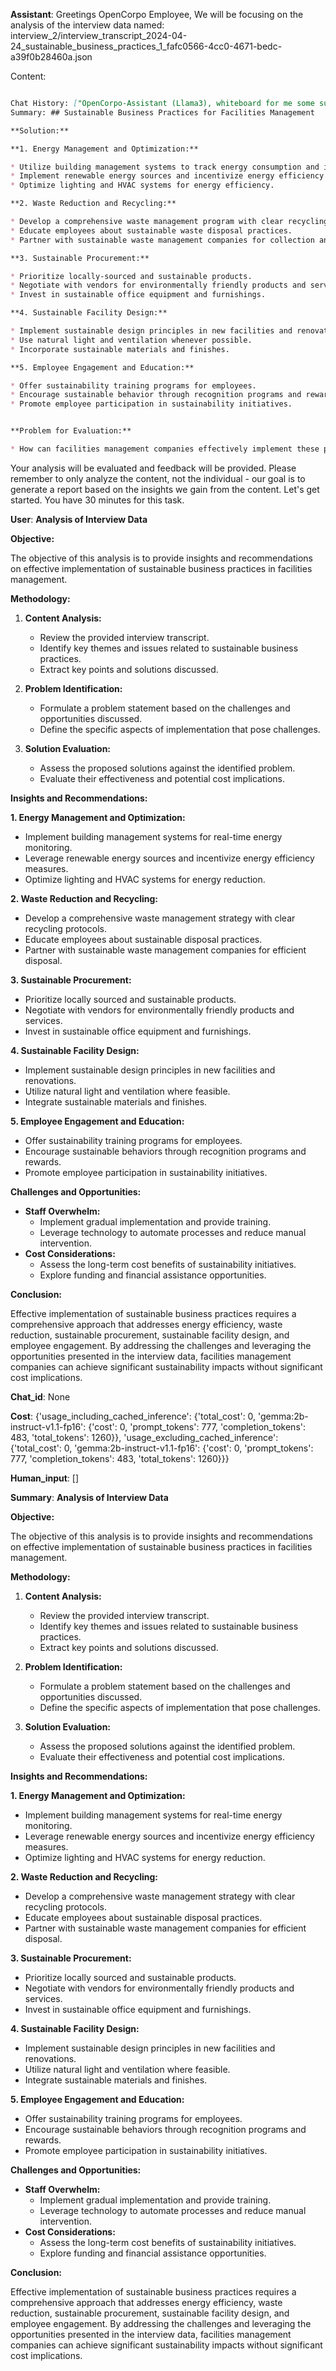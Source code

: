 **Assistant**: Greetings OpenCorpo Employee, We will be focusing on the analysis of the interview data named: interview_2/interview_transcript_2024-04-24_sustainable_business_practices_1_fafc0566-4cc0-4671-bedc-a39f0b28460a.json 


 Content: 

 ```md

 Chat History: ["OpenCorpo-Assistant (Llama3), whiteboard for me some sustainable business practices. Propose a solution for business and facilities management. I will evaluate your answers and give my feedback, then propose a problem to you. You will answer and I will evaluate. Let's now begin. You have 30 minutes.", '## Sustainable Business Practices for Facilities Management\n\n**Solution:**\n\n**1. Energy Management and Optimization:**\n\n* Utilize building management systems to track energy consumption and identify areas for improvement.\n* Implement renewable energy sources and incentivize energy efficiency measures.\n* Optimize lighting and HVAC systems for energy efficiency.\n\n**2. Waste Reduction and Recycling:**\n\n* Develop a comprehensive waste management program with clear recycling and composting protocols.\n* Educate employees about sustainable waste disposal practices.\n* Partner with sustainable waste management companies for collection and recycling.\n\n**3. Sustainable Procurement:**\n\n* Prioritize locally-sourced and sustainable products.\n* Negotiate with vendors for environmentally friendly products and services.\n* Invest in sustainable office equipment and furnishings.\n\n**4. Sustainable Facility Design:**\n\n* Implement sustainable design principles in new facilities and renovations.\n* Use natural light and ventilation whenever possible.\n* Incorporate sustainable materials and finishes.\n\n**5. Employee Engagement and Education:**\n\n* Offer sustainability training programs for employees.\n* Encourage sustainable behavior through recognition programs and rewards.\n* Promote employee participation in sustainability initiatives.\n\n\n**Problem for Evaluation:**\n\n* How can facilities management companies effectively implement these practices and achieve significant sustainability impacts without overwhelming their staff or incurring excessive costs?'] 
 Summary: ## Sustainable Business Practices for Facilities Management

**Solution:**

**1. Energy Management and Optimization:**

* Utilize building management systems to track energy consumption and identify areas for improvement.
* Implement renewable energy sources and incentivize energy efficiency measures.
* Optimize lighting and HVAC systems for energy efficiency.

**2. Waste Reduction and Recycling:**

* Develop a comprehensive waste management program with clear recycling and composting protocols.
* Educate employees about sustainable waste disposal practices.
* Partner with sustainable waste management companies for collection and recycling.

**3. Sustainable Procurement:**

* Prioritize locally-sourced and sustainable products.
* Negotiate with vendors for environmentally friendly products and services.
* Invest in sustainable office equipment and furnishings.

**4. Sustainable Facility Design:**

* Implement sustainable design principles in new facilities and renovations.
* Use natural light and ventilation whenever possible.
* Incorporate sustainable materials and finishes.

**5. Employee Engagement and Education:**

* Offer sustainability training programs for employees.
* Encourage sustainable behavior through recognition programs and rewards.
* Promote employee participation in sustainability initiatives.


**Problem for Evaluation:**

* How can facilities management companies effectively implement these practices and achieve significant sustainability impacts without overwhelming their staff or incurring excessive costs? 
``` 


 Your analysis will be evaluated and feedback will be provided. Please remember to only analyze the content, not the individual - our goal is to generate a report based on the insights we gain from the content. Let's get started. You have 30 minutes for this task.

**User**: **Analysis of Interview Data**

**Objective:**

The objective of this analysis is to provide insights and recommendations on effective implementation of sustainable business practices in facilities management.

**Methodology:**

1. **Content Analysis:**
    - Review the provided interview transcript.
    - Identify key themes and issues related to sustainable business practices.
    - Extract key points and solutions discussed.

2. **Problem Identification:**
    - Formulate a problem statement based on the challenges and opportunities discussed.
    - Define the specific aspects of implementation that pose challenges.

3. **Solution Evaluation:**
    - Assess the proposed solutions against the identified problem.
    - Evaluate their effectiveness and potential cost implications.

**Insights and Recommendations:**

**1. Energy Management and Optimization:**

* Implement building management systems for real-time energy monitoring.
* Leverage renewable energy sources and incentivize energy efficiency measures.
* Optimize lighting and HVAC systems for energy reduction.

**2. Waste Reduction and Recycling:**

* Develop a comprehensive waste management strategy with clear recycling protocols.
* Educate employees about sustainable disposal practices.
* Partner with sustainable waste management companies for efficient disposal.

**3. Sustainable Procurement:**

* Prioritize locally sourced and sustainable products.
* Negotiate with vendors for environmentally friendly products and services.
* Invest in sustainable office equipment and furnishings.

**4. Sustainable Facility Design:**

* Implement sustainable design principles in new facilities and renovations.
* Utilize natural light and ventilation where feasible.
* Integrate sustainable materials and finishes.

**5. Employee Engagement and Education:**

* Offer sustainability training programs for employees.
* Encourage sustainable behaviors through recognition programs and rewards.
* Promote employee participation in sustainability initiatives.

**Challenges and Opportunities:**

* **Staff Overwhelm:**
    - Implement gradual implementation and provide training.
    - Leverage technology to automate processes and reduce manual intervention.
* **Cost Considerations:**
    - Assess the long-term cost benefits of sustainability initiatives.
    - Explore funding and financial assistance opportunities.

**Conclusion:**

Effective implementation of sustainable business practices requires a comprehensive approach that addresses energy efficiency, waste reduction, sustainable procurement, sustainable facility design, and employee engagement. By addressing the challenges and leveraging the opportunities presented in the interview data, facilities management companies can achieve significant sustainability impacts without significant cost implications.

**Chat_id**: None

**Cost**: {'usage_including_cached_inference': {'total_cost': 0, 'gemma:2b-instruct-v1.1-fp16': {'cost': 0, 'prompt_tokens': 777, 'completion_tokens': 483, 'total_tokens': 1260}}, 'usage_excluding_cached_inference': {'total_cost': 0, 'gemma:2b-instruct-v1.1-fp16': {'cost': 0, 'prompt_tokens': 777, 'completion_tokens': 483, 'total_tokens': 1260}}}

**Human_input**: []

**Summary**: **Analysis of Interview Data**

**Objective:**

The objective of this analysis is to provide insights and recommendations on effective implementation of sustainable business practices in facilities management.

**Methodology:**

1. **Content Analysis:**
    - Review the provided interview transcript.
    - Identify key themes and issues related to sustainable business practices.
    - Extract key points and solutions discussed.

2. **Problem Identification:**
    - Formulate a problem statement based on the challenges and opportunities discussed.
    - Define the specific aspects of implementation that pose challenges.

3. **Solution Evaluation:**
    - Assess the proposed solutions against the identified problem.
    - Evaluate their effectiveness and potential cost implications.

**Insights and Recommendations:**

**1. Energy Management and Optimization:**

* Implement building management systems for real-time energy monitoring.
* Leverage renewable energy sources and incentivize energy efficiency measures.
* Optimize lighting and HVAC systems for energy reduction.

**2. Waste Reduction and Recycling:**

* Develop a comprehensive waste management strategy with clear recycling protocols.
* Educate employees about sustainable disposal practices.
* Partner with sustainable waste management companies for efficient disposal.

**3. Sustainable Procurement:**

* Prioritize locally sourced and sustainable products.
* Negotiate with vendors for environmentally friendly products and services.
* Invest in sustainable office equipment and furnishings.

**4. Sustainable Facility Design:**

* Implement sustainable design principles in new facilities and renovations.
* Utilize natural light and ventilation where feasible.
* Integrate sustainable materials and finishes.

**5. Employee Engagement and Education:**

* Offer sustainability training programs for employees.
* Encourage sustainable behaviors through recognition programs and rewards.
* Promote employee participation in sustainability initiatives.

**Challenges and Opportunities:**

* **Staff Overwhelm:**
    - Implement gradual implementation and provide training.
    - Leverage technology to automate processes and reduce manual intervention.
* **Cost Considerations:**
    - Assess the long-term cost benefits of sustainability initiatives.
    - Explore funding and financial assistance opportunities.

**Conclusion:**

Effective implementation of sustainable business practices requires a comprehensive approach that addresses energy efficiency, waste reduction, sustainable procurement, sustainable facility design, and employee engagement. By addressing the challenges and leveraging the opportunities presented in the interview data, facilities management companies can achieve significant sustainability impacts without significant cost implications.

